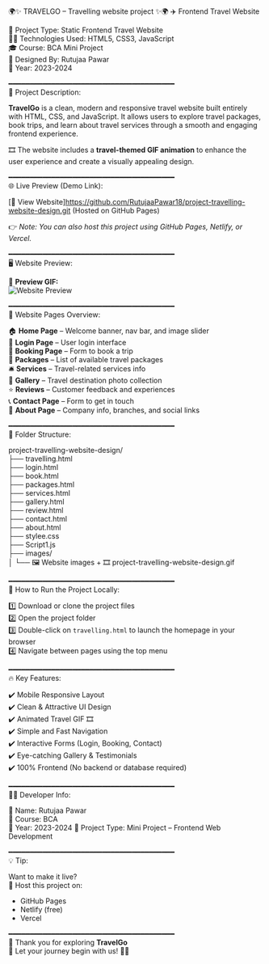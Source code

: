 🌍✨ TRAVELGO – Travelling website project ✨🌍
          ✈️ Frontend Travel Website

📁 Project Type: Static Frontend Travel Website  
👩‍💻 Technologies Used: HTML5, CSS3, JavaScript  
🎓 Course: BCA Mini Project  
🎨 Designed By: Rutujaa Pawar  
📅 Year: 2023-2024

━━━━━━━━━━━━━━━━━━━━━━━━━━━━━━━━━━━━━━━  
📝 Project Description:

**TravelGo** is a clean, modern and responsive travel website built entirely with HTML, CSS, and JavaScript. It allows users to explore travel packages, book trips, and learn about travel services through a smooth and engaging frontend experience.

🎞️ The website includes a **travel-themed GIF animation** to enhance the user experience and create a visually appealing design.

━━━━━━━━━━━━━━━━━━━━━━━━━━━━━━━━━━━━━━━  
🌐 Live Preview (Demo Link):

 [🔗 View Website]https://github.com/RutujaaPawar18/project-travelling-website-design.git (Hosted on GitHub Pages)

👉 _Note: You can also host this project using GitHub Pages, Netlify, or Vercel._

━━━━━━━━━━━━━━━━━━━━━━━━━━━━━━━━━━━━━━━  
🖥️ Website Preview:

🎥 **Preview GIF:**  
![Website Preview](images/website.gif)

━━━━━━━━━━━━━━━━━━━━━━━━━━━━━━━━━━━━━━━  
📂 Website Pages Overview:

🏠 **Home Page** – Welcome banner, nav bar, and image slider  
🔐 **Login Page** – User login interface  
🧳 **Booking Page** – Form to book a trip  
🎒 **Packages** – List of available travel packages  
🛎️ **Services** – Travel-related services info  
📸 **Gallery** – Travel destination photo collection  
⭐ **Reviews** – Customer feedback and experiences  
📞 **Contact Page** – Form to get in touch  
👥 **About Page** – Company info, branches, and social links

━━━━━━━━━━━━━━━━━━━━━━━━━━━━━━━━━━━━━━━  
📁 Folder Structure:

project-travelling-website-design/  
├── travelling.html  
├── login.html  
├── book.html  
├── packages.html  
├── services.html  
├── gallery.html  
├── review.html  
├── contact.html  
├── about.html  
├── stylee.css  
├── Script1.js  
├── images/  
│   └── 🖼️ Website images + 🎞️ project-travelling-website-design.gif  

━━━━━━━━━━━━━━━━━━━━━━━━━━━━━━━━━━━━━━━  
🚀 How to Run the Project Locally:

1️⃣ Download or clone the project files  
2️⃣ Open the project folder  
3️⃣ Double-click on `travelling.html` to launch the homepage in your browser  
4️⃣ Navigate between pages using the top menu  

━━━━━━━━━━━━━━━━━━━━━━━━━━━━━━━━━━━━━━━  
🔥 Key Features:

✔️ Mobile Responsive Layout  
✔️ Clean & Attractive UI Design  
✔️ Animated Travel GIF 🎞️  
✔️ Simple and Fast Navigation  
✔️ Interactive Forms (Login, Booking, Contact)  
✔️ Eye-catching Gallery & Testimonials  
✔️ 100% Frontend (No backend or database required)

━━━━━━━━━━━━━━━━━━━━━━━━━━━━━━━━━━━━━━━  
👩‍💻 Developer Info:

👤 Name: Rutujaa Pawar  
🏫 Course: BCA  
📅 Year: 2023-2024
📍 Project Type: Mini Project – Frontend Web Development

━━━━━━━━━━━━━━━━━━━━━━━━━━━━━━━━━━━━━━━  
💡 Tip:

Want to make it live?  
🎯 Host this project on:  
- GitHub Pages  
- Netlify (free)  
- Vercel

━━━━━━━━━━━━━━━━━━━━━━━━━━━━━━━━━━━━━━━  
🚀 Thank you for exploring **TravelGo**  
🧭 Let your journey begin with us! 🌴🛫
